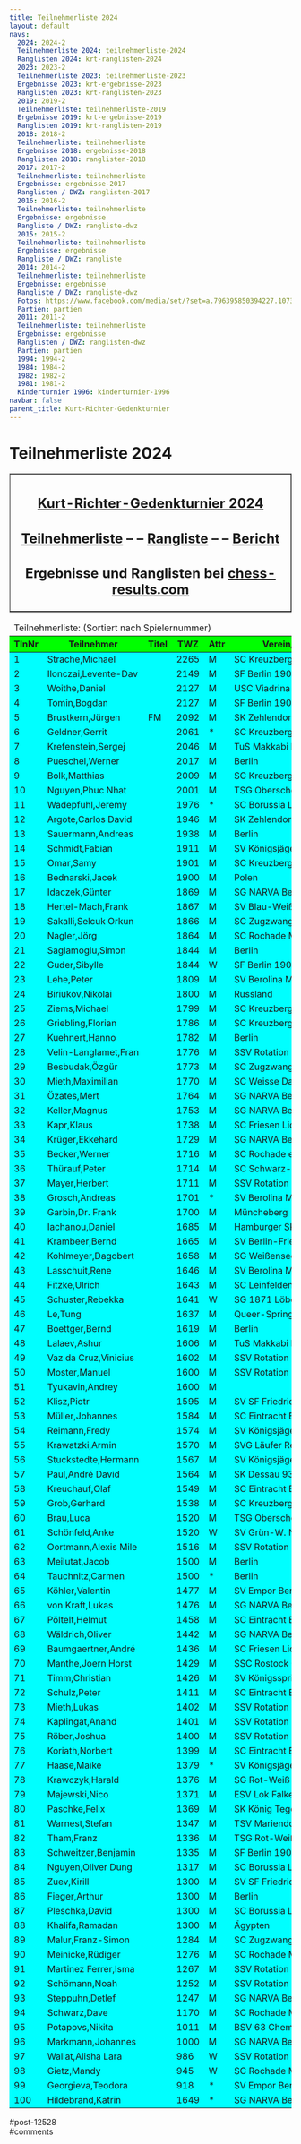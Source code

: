 ```yaml
---
title: Teilnehmerliste 2024 
layout: default
navs:
  2024: 2024-2
  Teilnehmerliste 2024: teilnehmerliste-2024
  Ranglisten 2024: krt-ranglisten-2024
  2023: 2023-2
  Teilnehmerliste 2023: teilnehmerliste-2023
  Ergebnisse 2023: krt-ergebnisse-2023
  Ranglisten 2023: krt-ranglisten-2023
  2019: 2019-2
  Teilnehmerliste: teilnehmerliste-2019
  Ergebnisse 2019: krt-ergebnisse-2019
  Ranglisten 2019: krt-ranglisten-2019
  2018: 2018-2
  Teilnehmerliste: teilnehmerliste
  Ergebnisse 2018: ergebnisse-2018
  Ranglisten 2018: ranglisten-2018
  2017: 2017-2
  Teilnehmerliste: teilnehmerliste
  Ergebnisse: ergebnisse-2017
  Ranglisten / DWZ: ranglisten-2017
  2016: 2016-2
  Teilnehmerliste: teilnehmerliste
  Ergebnisse: ergebnisse
  Rangliste / DWZ: rangliste-dwz
  2015: 2015-2
  Teilnehmerliste: teilnehmerliste
  Ergebnisse: ergebnisse
  Rangliste / DWZ: rangliste
  2014: 2014-2
  Teilnehmerliste: teilnehmerliste
  Ergebnisse: ergebnisse
  Rangliste / DWZ: rangliste-dwz
  Fotos: https://www.facebook.com/media/set/?set=a.796395850394227.1073741841.214119148621903&type=1
  Partien: partien
  2011: 2011-2
  Teilnehmerliste: teilnehmerliste
  Ergebnisse: ergebnisse
  Ranglisten / DWZ: ranglisten-dwz
  Partien: partien
  1994: 1994-2
  1984: 1984-2
  1982: 1982-2
  1981: 1981-2
  Kinderturnier 1996: kinderturnier-1996
navbar: false
parent_title: Kurt-Richter-Gedenkturnier
---
```

<div class="post-12528 page type-page status-publish hentry" id="post-12528">
<h1 class="entry-title">Teilnehmerliste 2024</h1>
<div class="entry-content">
<table border="1" width="85%">
<tbody>
<tr>
<th align="center">
<h2 style="text-align: center;"><span style="text-decoration: underline;"><strong>Kurt-Richter-Gedenkturnier 2024</strong></span></h2>
<h2 style="text-align: center;"><a href="https://www.narva-schach.de/wordpress/kurt-richter-turnier/2024-2/teilnehmerliste-2024/"><strong>Teilnehmerliste</strong></a> – – <a href="https://www.narva-schach.de/wordpress/kurt-richter-turnier/2024-2/krt-ranglisten-2024/"><strong>Rangliste</strong></a> – – <a href="https://www.narva-schach.de/wordpress/2024/11/05/kurt-richter-gedenkturnier-2024/"><strong>Bericht</strong></a></h2>
<h2 style="text-align: center;"><span style="font-size: 18pt;">Ergebnisse und Ranglisten bei</span> <a href="https://chess-results.com/tnr966814.aspx?lan=0" rel="noopener" target="_blank"><span style="font-size: 18pt;">chess-results.com</span></a></h2>
</th>
</tr>
</tbody>
</table>
<table class="clean swiss footable">
<thead>
<tr>
<td colspan="8">Teilnehmerliste: (Sortiert nach Spielernummer)</td>
</tr>
<tr bgcolor="#00FF00">
<th>TlnNr</th>
<th>Teilnehmer</th>
<th>Titel</th>
<th>TWZ</th>
<th>Attr</th>
<th>Verein/Ort</th>
<th>Land</th>
<th>Geburt</th>
</tr>
</thead>
<tbody>
<tr bgcolor="#00FFFF">
<td>1</td>
<td>Strache,Michael</td>
<td></td>
<td>2265</td>
<td>M</td>
<td>SC Kreuzberg e.V.</td>
<td>GER</td>
<td>1988</td>
</tr>
<tr bgcolor="#00FFFF">
<td>2</td>
<td>Ilonczai,Levente-Dav</td>
<td></td>
<td>2149</td>
<td>M</td>
<td>SF Berlin 1903 e.V.</td>
<td>ROU</td>
<td>2001</td>
</tr>
<tr bgcolor="#00FFFF">
<td>3</td>
<td>Woithe,Daniel</td>
<td></td>
<td>2127</td>
<td>M</td>
<td>USC Viadrina Frankfu</td>
<td>GER</td>
<td>2002</td>
</tr>
<tr bgcolor="#00FFFF">
<td>4</td>
<td>Tomin,Bogdan</td>
<td></td>
<td>2127</td>
<td>M</td>
<td>SF Berlin 1903 e.V.</td>
<td>SRB</td>
<td>1994</td>
</tr>
<tr bgcolor="#00FFFF">
<td>5</td>
<td>Brustkern,Jürgen</td>
<td>FM</td>
<td>2092</td>
<td>M</td>
<td>SK Zehlendorf e.V.</td>
<td>GER</td>
<td>1961</td>
</tr>
<tr bgcolor="#00FFFF">
<td>6</td>
<td>Geldner,Gerrit</td>
<td></td>
<td>2061</td>
<td>*</td>
<td>SC Kreuzberg e.V.</td>
<td>GER</td>
<td>1998</td>
</tr>
<tr bgcolor="#00FFFF">
<td>7</td>
<td>Krefenstein,Sergej</td>
<td></td>
<td>2046</td>
<td>M</td>
<td>TuS Makkabi Berlin e</td>
<td>GER</td>
<td>1980</td>
</tr>
<tr bgcolor="#00FFFF">
<td>8</td>
<td>Pueschel,Werner</td>
<td></td>
<td>2017</td>
<td>M</td>
<td>Berlin</td>
<td>GER</td>
<td>1947</td>
</tr>
<tr bgcolor="#00FFFF">
<td>9</td>
<td>Bolk,Matthias</td>
<td></td>
<td>2009</td>
<td>M</td>
<td>SC Kreuzberg e.V.</td>
<td>GER</td>
<td>1972</td>
</tr>
<tr bgcolor="#00FFFF">
<td>10</td>
<td>Nguyen,Phuc Nhat</td>
<td></td>
<td>2001</td>
<td>M</td>
<td>TSG Oberschöneweide</td>
<td>GER</td>
<td>2005</td>
</tr>
<tr bgcolor="#00FFFF">
<td>11</td>
<td>Wadepfuhl,Jeremy</td>
<td></td>
<td>1976</td>
<td>*</td>
<td>SC Borussia Lichtenb</td>
<td>GER</td>
<td>2002</td>
</tr>
<tr bgcolor="#00FFFF">
<td>12</td>
<td>Argote,Carlos David</td>
<td></td>
<td>1946</td>
<td>M</td>
<td>SK Zehlendorf e.V.</td>
<td>COL</td>
<td>1996</td>
</tr>
<tr bgcolor="#00FFFF">
<td>13</td>
<td>Sauermann,Andreas</td>
<td></td>
<td>1938</td>
<td>M</td>
<td>Berlin</td>
<td>GER</td>
<td>1957</td>
</tr>
<tr bgcolor="#00FFFF">
<td>14</td>
<td>Schmidt,Fabian</td>
<td></td>
<td>1911</td>
<td>M</td>
<td>SV Königsjäger Süd-W</td>
<td>GER</td>
<td>1996</td>
</tr>
<tr bgcolor="#00FFFF">
<td>15</td>
<td>Omar,Samy</td>
<td></td>
<td>1901</td>
<td>M</td>
<td>SC Kreuzberg e.V.</td>
<td>EGY</td>
<td>1982</td>
</tr>
<tr bgcolor="#00FFFF">
<td>16</td>
<td>Bednarski,Jacek</td>
<td></td>
<td>1900</td>
<td>M</td>
<td>Polen</td>
<td>POL</td>
<td>1966</td>
</tr>
<tr bgcolor="#00FFFF">
<td>17</td>
<td>Idaczek,Günter</td>
<td></td>
<td>1869</td>
<td>M</td>
<td>SG NARVA Berlin e.V.</td>
<td>GER</td>
<td>1966</td>
</tr>
<tr bgcolor="#00FFFF">
<td>18</td>
<td>Hertel-Mach,Frank</td>
<td></td>
<td>1867</td>
<td>M</td>
<td>SV Blau-Weiß 69 Parc</td>
<td>GER</td>
<td>1967</td>
</tr>
<tr bgcolor="#00FFFF">
<td>19</td>
<td>Sakalli,Selcuk Orkun</td>
<td></td>
<td>1866</td>
<td>M</td>
<td>SC Zugzwang 95 e.V.</td>
<td>TUR</td>
<td>1982</td>
</tr>
<tr bgcolor="#00FFFF">
<td>20</td>
<td>Nagler,Jörg</td>
<td></td>
<td>1864</td>
<td>M</td>
<td>SC Rochade Müncheber</td>
<td>GER</td>
<td>1962</td>
</tr>
<tr bgcolor="#00FFFF">
<td>21</td>
<td>Saglamoglu,Simon</td>
<td></td>
<td>1844</td>
<td>M</td>
<td>Berlin</td>
<td>GER</td>
<td>1989</td>
</tr>
<tr bgcolor="#00FFFF">
<td>22</td>
<td>Guder,Sibylle</td>
<td></td>
<td>1844</td>
<td>W</td>
<td>SF Berlin 1903 e.V.</td>
<td>GER</td>
<td>1973</td>
</tr>
<tr bgcolor="#00FFFF">
<td>23</td>
<td>Lehe,Peter</td>
<td></td>
<td>1809</td>
<td>M</td>
<td>SV Berolina Mitte e.</td>
<td>GER</td>
<td>1989</td>
</tr>
<tr bgcolor="#00FFFF">
<td>24</td>
<td>Biriukov,Nikolai</td>
<td></td>
<td>1800</td>
<td>M</td>
<td>Russland</td>
<td>GER</td>
<td>1991</td>
</tr>
<tr bgcolor="#00FFFF">
<td>25</td>
<td>Ziems,Michael</td>
<td></td>
<td>1799</td>
<td>M</td>
<td>SC Kreuzberg e.V.</td>
<td>GER</td>
<td>1976</td>
</tr>
<tr bgcolor="#00FFFF">
<td>26</td>
<td>Griebling,Florian</td>
<td></td>
<td>1786</td>
<td>M</td>
<td>SC Kreuzberg e.V.</td>
<td>GER</td>
<td>1995</td>
</tr>
<tr bgcolor="#00FFFF">
<td>27</td>
<td>Kuehnert,Hanno</td>
<td></td>
<td>1782</td>
<td>M</td>
<td>Berlin</td>
<td>GER</td>
<td>1956</td>
</tr>
<tr bgcolor="#00FFFF">
<td>28</td>
<td>Velin-Langlamet,Fran</td>
<td></td>
<td>1776</td>
<td>M</td>
<td>SSV Rotation Berlin</td>
<td>GER</td>
<td>2000</td>
</tr>
<tr bgcolor="#00FFFF">
<td>29</td>
<td>Besbudak,Özgür</td>
<td></td>
<td>1773</td>
<td>M</td>
<td>SC Zugzwang 95 e.V.</td>
<td>TUR</td>
<td>1995</td>
</tr>
<tr bgcolor="#00FFFF">
<td>30</td>
<td>Mieth,Maximilian</td>
<td></td>
<td>1770</td>
<td>M</td>
<td>SC Weisse Dame e.V.</td>
<td>GER</td>
<td>1986</td>
</tr>
<tr bgcolor="#00FFFF">
<td>31</td>
<td>Özates,Mert</td>
<td></td>
<td>1764</td>
<td>M</td>
<td>SG NARVA Berlin e.V.</td>
<td>TUR</td>
<td>1993</td>
</tr>
<tr bgcolor="#00FFFF">
<td>32</td>
<td>Keller,Magnus</td>
<td></td>
<td>1753</td>
<td>M</td>
<td>SG NARVA Berlin e.V.</td>
<td>GER</td>
<td>1988</td>
</tr>
<tr bgcolor="#00FFFF">
<td>33</td>
<td>Kapr,Klaus</td>
<td></td>
<td>1738</td>
<td>M</td>
<td>SC Friesen Lichtenbe</td>
<td>GER</td>
<td>1953</td>
</tr>
<tr bgcolor="#00FFFF">
<td>34</td>
<td>Krüger,Ekkehard</td>
<td></td>
<td>1729</td>
<td>M</td>
<td>SG NARVA Berlin e.V.</td>
<td>GER</td>
<td>1957</td>
</tr>
<tr bgcolor="#00FFFF">
<td>35</td>
<td>Becker,Werner</td>
<td></td>
<td>1716</td>
<td>M</td>
<td>SC Rochade e.V.</td>
<td>GER</td>
<td>1953</td>
</tr>
<tr bgcolor="#00FFFF">
<td>36</td>
<td>Thürauf,Peter</td>
<td></td>
<td>1714</td>
<td>M</td>
<td>SC Schwarz-Weiß Nürn</td>
<td>GER</td>
<td>1955</td>
</tr>
<tr bgcolor="#00FFFF">
<td>37</td>
<td>Mayer,Herbert</td>
<td></td>
<td>1711</td>
<td>M</td>
<td>SSV Rotation Berlin</td>
<td>GER</td>
<td>1948</td>
</tr>
<tr bgcolor="#00FFFF">
<td>38</td>
<td>Grosch,Andreas</td>
<td></td>
<td>1701</td>
<td>*</td>
<td>SV Berolina Mitte e.</td>
<td>GER</td>
<td>1971</td>
</tr>
<tr bgcolor="#00FFFF">
<td>39</td>
<td>Garbin,Dr. Frank</td>
<td></td>
<td>1700</td>
<td>M</td>
<td>Müncheberg</td>
<td>GER</td>
<td>1963</td>
</tr>
<tr bgcolor="#00FFFF">
<td>40</td>
<td>Iachanou,Daniel</td>
<td></td>
<td>1685</td>
<td>M</td>
<td>Hamburger SK von 183</td>
<td>GER</td>
<td>2011</td>
</tr>
<tr bgcolor="#00FFFF">
<td>41</td>
<td>Krambeer,Bernd</td>
<td></td>
<td>1665</td>
<td>M</td>
<td>SV Berlin-Friedrichs</td>
<td>GER</td>
<td>1958</td>
</tr>
<tr bgcolor="#00FFFF">
<td>42</td>
<td>Kohlmeyer,Dagobert</td>
<td></td>
<td>1658</td>
<td>M</td>
<td>SG Weißensee 49 e.V.</td>
<td>GER</td>
<td>1946</td>
</tr>
<tr bgcolor="#00FFFF">
<td>43</td>
<td>Lasschuit,Rene</td>
<td></td>
<td>1646</td>
<td>M</td>
<td>SV Berolina Mitte e.</td>
<td>NED</td>
<td>1963</td>
</tr>
<tr bgcolor="#00FFFF">
<td>44</td>
<td>Fitzke,Ulrich</td>
<td></td>
<td>1643</td>
<td>M</td>
<td>SC Leinfelden</td>
<td>GER</td>
<td>1947</td>
</tr>
<tr bgcolor="#00FFFF">
<td>45</td>
<td>Schuster,Rebekka</td>
<td></td>
<td>1641</td>
<td>W</td>
<td>SG 1871 Löberitz</td>
<td>GER</td>
<td>1985</td>
</tr>
<tr bgcolor="#00FFFF">
<td>46</td>
<td>Le,Tung</td>
<td></td>
<td>1637</td>
<td>M</td>
<td>Queer-Springer SSV B</td>
<td>GER</td>
<td>1993</td>
</tr>
<tr bgcolor="#00FFFF">
<td>47</td>
<td>Boettger,Bernd</td>
<td></td>
<td>1619</td>
<td>M</td>
<td>Berlin</td>
<td>GER</td>
<td>1957</td>
</tr>
<tr bgcolor="#00FFFF">
<td>48</td>
<td>Lalaev,Ashur</td>
<td></td>
<td>1606</td>
<td>M</td>
<td>TuS Makkabi Berlin e</td>
<td>FID</td>
<td>1982</td>
</tr>
<tr bgcolor="#00FFFF">
<td>49</td>
<td>Vaz da Cruz,Vinicius</td>
<td></td>
<td>1602</td>
<td>M</td>
<td>SSV Rotation Berlin</td>
<td>BRA</td>
<td>1992</td>
</tr>
<tr bgcolor="#00FFFF">
<td>50</td>
<td>Moster,Manuel</td>
<td></td>
<td>1600</td>
<td>M</td>
<td>SSV Rotation Berlin</td>
<td>GER</td>
<td>1990</td>
</tr>
<tr bgcolor="#00FFFF">
<td>51</td>
<td>Tyukavin,Andrey</td>
<td></td>
<td>1600</td>
<td>M</td>
<td></td>
<td>GER</td>
<td>1994</td>
</tr>
<tr bgcolor="#00FFFF">
<td>52</td>
<td>Klisz,Piotr</td>
<td></td>
<td>1595</td>
<td>M</td>
<td>SV SF Friedrichshage</td>
<td>SVK</td>
<td>1976</td>
</tr>
<tr bgcolor="#00FFFF">
<td>53</td>
<td>Müller,Johannes</td>
<td></td>
<td>1584</td>
<td>M</td>
<td>SC Eintracht Berlin</td>
<td>GER</td>
<td>1946</td>
</tr>
<tr bgcolor="#00FFFF">
<td>54</td>
<td>Reimann,Fredy</td>
<td></td>
<td>1574</td>
<td>M</td>
<td>SV Königsjäger Süd-W</td>
<td>GER</td>
<td>1951</td>
</tr>
<tr bgcolor="#00FFFF">
<td>55</td>
<td>Krawatzki,Armin</td>
<td></td>
<td>1570</td>
<td>M</td>
<td>SVG Läufer Reinicken</td>
<td>GER</td>
<td>1951</td>
</tr>
<tr bgcolor="#00FFFF">
<td>56</td>
<td>Stuckstedte,Hermann</td>
<td></td>
<td>1567</td>
<td>M</td>
<td>SV Königsjäger Süd-W</td>
<td>GER</td>
<td>1952</td>
</tr>
<tr bgcolor="#00FFFF">
<td>57</td>
<td>Paul,André David</td>
<td></td>
<td>1564</td>
<td>M</td>
<td>SK Dessau 93</td>
<td>GER</td>
<td>1976</td>
</tr>
<tr bgcolor="#00FFFF">
<td>58</td>
<td>Kreuchauf,Olaf</td>
<td></td>
<td>1549</td>
<td>M</td>
<td>SC Eintracht Berlin</td>
<td>GER</td>
<td>1964</td>
</tr>
<tr bgcolor="#00FFFF">
<td>59</td>
<td>Grob,Gerhard</td>
<td></td>
<td>1538</td>
<td>M</td>
<td>SC Kreuzberg e.V.</td>
<td>GER</td>
<td>1964</td>
</tr>
<tr bgcolor="#00FFFF">
<td>60</td>
<td>Brau,Luca</td>
<td></td>
<td>1520</td>
<td>M</td>
<td>TSG Oberschöneweide</td>
<td>GER</td>
<td>2009</td>
</tr>
<tr bgcolor="#00FFFF">
<td>61</td>
<td>Schönfeld,Anke</td>
<td></td>
<td>1520</td>
<td>W</td>
<td>SV Grün-W. Niederwie</td>
<td>GER</td>
<td>1966</td>
</tr>
<tr bgcolor="#00FFFF">
<td>62</td>
<td>Oortmann,Alexis Mile</td>
<td></td>
<td>1516</td>
<td>M</td>
<td>SSV Rotation Berlin</td>
<td>GER</td>
<td>1992</td>
</tr>
<tr bgcolor="#00FFFF">
<td>63</td>
<td>Meilutat,Jacob</td>
<td></td>
<td>1500</td>
<td>M</td>
<td>Berlin</td>
<td>GER</td>
<td>2004</td>
</tr>
<tr bgcolor="#00FFFF">
<td>64</td>
<td>Tauchnitz,Carmen</td>
<td></td>
<td>1500</td>
<td>*</td>
<td>Berlin</td>
<td>GER</td>
<td>1960</td>
</tr>
<tr bgcolor="#00FFFF">
<td>65</td>
<td>Köhler,Valentin</td>
<td></td>
<td>1477</td>
<td>M</td>
<td>SV Empor Berlin e.V.</td>
<td>GER</td>
<td>2013</td>
</tr>
<tr bgcolor="#00FFFF">
<td>66</td>
<td>von Kraft,Lukas</td>
<td></td>
<td>1476</td>
<td>M</td>
<td>SG NARVA Berlin e.V.</td>
<td>GER</td>
<td>1978</td>
</tr>
<tr bgcolor="#00FFFF">
<td>67</td>
<td>Pöltelt,Helmut</td>
<td></td>
<td>1458</td>
<td>M</td>
<td>SC Eintracht Berlin</td>
<td>GER</td>
<td>1944</td>
</tr>
<tr bgcolor="#00FFFF">
<td>68</td>
<td>Wäldrich,Oliver</td>
<td></td>
<td>1442</td>
<td>M</td>
<td>SG NARVA Berlin e.V.</td>
<td>GER</td>
<td>1975</td>
</tr>
<tr bgcolor="#00FFFF">
<td>69</td>
<td>Baumgaertner,André</td>
<td></td>
<td>1436</td>
<td>M</td>
<td>SC Friesen Lichtenbe</td>
<td>GER</td>
<td>1963</td>
</tr>
<tr bgcolor="#00FFFF">
<td>70</td>
<td>Manthe,Joern Horst</td>
<td></td>
<td>1429</td>
<td>M</td>
<td>SSC Rostock 07</td>
<td>GER</td>
<td>1953</td>
</tr>
<tr bgcolor="#00FFFF">
<td>71</td>
<td>Timm,Christian</td>
<td></td>
<td>1426</td>
<td>M</td>
<td>SV Königsspringer He</td>
<td>GER</td>
<td>1943</td>
</tr>
<tr bgcolor="#00FFFF">
<td>72</td>
<td>Schulz,Peter</td>
<td></td>
<td>1411</td>
<td>M</td>
<td>SC Eintracht Berlin</td>
<td>GER</td>
<td>1959</td>
</tr>
<tr bgcolor="#00FFFF">
<td>73</td>
<td>Mieth,Lukas</td>
<td></td>
<td>1402</td>
<td>M</td>
<td>SSV Rotation Berlin</td>
<td>GER</td>
<td>1998</td>
</tr>
<tr bgcolor="#00FFFF">
<td>74</td>
<td>Kaplingat,Anand</td>
<td></td>
<td>1401</td>
<td>M</td>
<td>SSV Rotation Berlin</td>
<td>GER</td>
<td>1994</td>
</tr>
<tr bgcolor="#00FFFF">
<td>75</td>
<td>Röber,Joshua</td>
<td></td>
<td>1400</td>
<td>M</td>
<td>SSV Rotation Berlin</td>
<td>GER</td>
<td>1998</td>
</tr>
<tr bgcolor="#00FFFF">
<td>76</td>
<td>Koriath,Norbert</td>
<td></td>
<td>1399</td>
<td>M</td>
<td>SC Eintracht Berlin</td>
<td>GER</td>
<td>1955</td>
</tr>
<tr bgcolor="#00FFFF">
<td>77</td>
<td>Haase,Maike</td>
<td></td>
<td>1379</td>
<td>*</td>
<td>SV Königsjäger Süd-W</td>
<td>GER</td>
<td>2007</td>
</tr>
<tr bgcolor="#00FFFF">
<td>78</td>
<td>Krawczyk,Harald</td>
<td></td>
<td>1376</td>
<td>M</td>
<td>SG Rot-Weiß Neuenhag</td>
<td>GER</td>
<td>1956</td>
</tr>
<tr bgcolor="#00FFFF">
<td>79</td>
<td>Majewski,Nico</td>
<td></td>
<td>1371</td>
<td>M</td>
<td>ESV Lok Falkenberg e</td>
<td>GER</td>
<td>2009</td>
</tr>
<tr bgcolor="#00FFFF">
<td>80</td>
<td>Paschke,Felix</td>
<td></td>
<td>1369</td>
<td>M</td>
<td>SK König Tegel 1949</td>
<td>GER</td>
<td>1952</td>
</tr>
<tr bgcolor="#00FFFF">
<td>81</td>
<td>Warnest,Stefan</td>
<td></td>
<td>1347</td>
<td>M</td>
<td>TSV Mariendorf 1897</td>
<td>GER</td>
<td>1966</td>
</tr>
<tr bgcolor="#00FFFF">
<td>82</td>
<td>Tham,Franz</td>
<td></td>
<td>1336</td>
<td>M</td>
<td>TSG Rot-Weiß Freders</td>
<td>GER</td>
<td>1946</td>
</tr>
<tr bgcolor="#00FFFF">
<td>83</td>
<td>Schweitzer,Benjamin</td>
<td></td>
<td>1335</td>
<td>M</td>
<td>SF Berlin 1903 e.V.</td>
<td>GER</td>
<td>1973</td>
</tr>
<tr bgcolor="#00FFFF">
<td>84</td>
<td>Nguyen,Oliver Dung</td>
<td></td>
<td>1317</td>
<td>M</td>
<td>SC Borussia Lichtenb</td>
<td>GER</td>
<td>2008</td>
</tr>
<tr bgcolor="#00FFFF">
<td>85</td>
<td>Zuev,Kirill</td>
<td></td>
<td>1300</td>
<td>M</td>
<td>SV SF Friedrichshage</td>
<td>BLR</td>
<td>2009</td>
</tr>
<tr bgcolor="#00FFFF">
<td>86</td>
<td>Fieger,Arthur</td>
<td></td>
<td>1300</td>
<td>M</td>
<td>Berlin</td>
<td>GER</td>
<td>1991</td>
</tr>
<tr bgcolor="#00FFFF">
<td>87</td>
<td>Pleschka,David</td>
<td></td>
<td>1300</td>
<td>M</td>
<td>SC Borussia Lichtenb</td>
<td>GER</td>
<td>2011</td>
</tr>
<tr bgcolor="#00FFFF">
<td>88</td>
<td>Khalifa,Ramadan</td>
<td></td>
<td>1300</td>
<td>M</td>
<td>Ägypten</td>
<td>FID</td>
<td>1990</td>
</tr>
<tr bgcolor="#00FFFF">
<td>89</td>
<td>Malur,Franz-Simon</td>
<td></td>
<td>1284</td>
<td>M</td>
<td>SC Zugzwang 95 e.V.</td>
<td>GER</td>
<td>2005</td>
</tr>
<tr bgcolor="#00FFFF">
<td>90</td>
<td>Meinicke,Rüdiger</td>
<td></td>
<td>1276</td>
<td>M</td>
<td>SC Rochade Müncheber</td>
<td>GER</td>
<td>1960</td>
</tr>
<tr bgcolor="#00FFFF">
<td>91</td>
<td>Martinez Ferrer,Isma</td>
<td></td>
<td>1267</td>
<td>M</td>
<td>SSV Rotation Berlin</td>
<td>GER</td>
<td>1979</td>
</tr>
<tr bgcolor="#00FFFF">
<td>92</td>
<td>Schömann,Noah</td>
<td></td>
<td>1252</td>
<td>M</td>
<td>SSV Rotation Berlin</td>
<td>GER</td>
<td>1997</td>
</tr>
<tr bgcolor="#00FFFF">
<td>93</td>
<td>Steppuhn,Detlef</td>
<td></td>
<td>1247</td>
<td>M</td>
<td>SG NARVA Berlin e.V.</td>
<td>GER</td>
<td>1943</td>
</tr>
<tr bgcolor="#00FFFF">
<td>94</td>
<td>Schwarz,Dave</td>
<td></td>
<td>1170</td>
<td>M</td>
<td>SC Rochade Müncheber</td>
<td>GER</td>
<td>2007</td>
</tr>
<tr bgcolor="#00FFFF">
<td>95</td>
<td>Potapovs,Nikita</td>
<td></td>
<td>1011</td>
<td>M</td>
<td>BSV 63 Chemie Weißen</td>
<td>GER</td>
<td>2012</td>
</tr>
<tr bgcolor="#00FFFF">
<td>96</td>
<td>Markmann,Johannes</td>
<td></td>
<td>1000</td>
<td>M</td>
<td>SG NARVA Berlin e.V.</td>
<td>GER</td>
<td>1966</td>
</tr>
<tr bgcolor="#00FFFF">
<td>97</td>
<td>Wallat,Alisha Lara</td>
<td></td>
<td>986</td>
<td>W</td>
<td>SSV Rotation Berlin</td>
<td>GER</td>
<td>1994</td>
</tr>
<tr bgcolor="#00FFFF">
<td>98</td>
<td>Gietz,Mandy</td>
<td></td>
<td>945</td>
<td>W</td>
<td>SC Rochade Müncheber</td>
<td>GER</td>
<td>1979</td>
</tr>
<tr bgcolor="#00FFFF">
<td>99</td>
<td>Georgieva,Teodora</td>
<td></td>
<td>918</td>
<td>*</td>
<td>SV Empor Berlin e.V.</td>
<td>GER</td>
<td>2013</td>
</tr>
<tr bgcolor="#00FFFF">
<td>100</td>
<td>Hildebrand,Katrin</td>
<td></td>
<td>1649</td>
<td>*</td>
<td>SG NARVA Berlin e.V.</td>
<td>GER</td>
<td>1967</td>
</tr>
</tbody>
</table>
</div><!-- .entry-content -->
</div> #post-12528 
<div id="comments">
</div> #comments 

